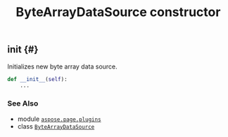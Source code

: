 ﻿---
title: ByteArrayDataSource constructor
second_title: Aspose.Page for Python via .NET API References
description: 
type: docs
weight: 10
url: /python-net/aspose.page.plugins/bytearraydatasource/__init__/
is_root: false
---

## __init__ {#}

Initializes new byte array data source.



```python
def __init__(self):
    ...
```





### See Also
* module [`aspose.page.plugins`](../../)
* class [`ByteArrayDataSource`](/page/python-net/aspose.page.plugins/bytearraydatasource)
